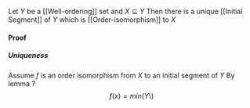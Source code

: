 Let $Y$ be a [[Well-ordering]] set and $X\subseteq Y$
Then there is a unique [[Initial Segment]] of $Y$ which is [[Order-isomorphism]] to $X$ 

#### Proof
##### Uniqueness 
Assume $f$ is an order isomorphism from $X$ to an initial segment of $Y$ 
By lemma ? 
$$
f(x)=min(Y\setminus)
$$